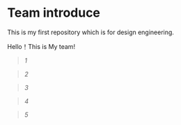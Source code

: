 # Team introduce
This is my first repository which is for design engineering.


Hello！This is My team!

> *1* 

> *2*
 
> *3* 

> *4*

> *5*